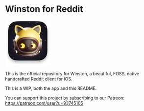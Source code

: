 # Winston for Reddit

![Winston Logo](winston-everywhere/Resources/images/icon-128.png)

This is the official repository for Winston, a beautiful, FOSS, native handcrafted Reddit client for iOS.

This is a WIP, both the app and this README.

You can support this project by subscribing to our Patreon:
https://patreon.com/user?u=93745105
